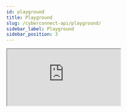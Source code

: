 ```yaml
---
id: playground
title: Playground
slug: /cyberconnect-api/playground/
sidebar_label: Playground
sidebar_position: 3
---
```


<iframe
    src="https://api.cybertino.io/connect/graphiql"
    title="playground"
    sandbox="allow-forms allow-modals allow-popups allow-presentation allow-same-origin allow-scripts"
></iframe>
